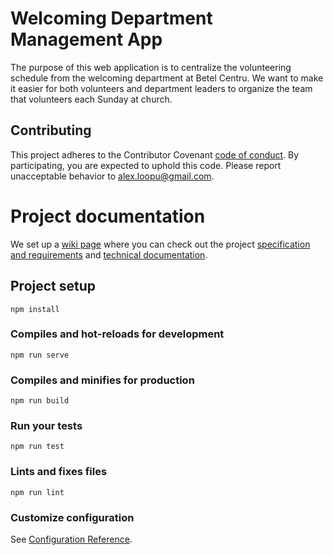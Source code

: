 # Welcoming Department Management App

The purpose of this web application is to centralize the volunteering schedule from the welcoming department at Betel Centru. We want to make it easier for both volunteers and department leaders to organize the team that volunteers each Sunday at church.

## Contributing

This project adheres to the Contributor Covenant [code of conduct](https://github.com/stefanalexlupu/primire/blob/master/CODE_OF_CONDUCT.md). By participating, you are expected to uphold this code. Please report unacceptable behavior to alex.loopu@gmail.com.

# Project documentation

We set up a [wiki page](https://github.com/stefanalexlupu/primire/wiki) where you can check out the project [specification and requirements](https://github.com/stefanalexlupu/primire/wiki/Project-Specification-and-Requirements) and [technical documentation](https://github.com/stefanalexlupu/primire/wiki/Database-Convention).

## Project setup
```
npm install
```

### Compiles and hot-reloads for development
```
npm run serve
```

### Compiles and minifies for production
```
npm run build
```

### Run your tests
```
npm run test
```

### Lints and fixes files
```
npm run lint
```

### Customize configuration
See [Configuration Reference](https://cli.vuejs.org/config/).
